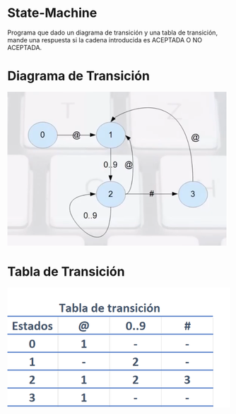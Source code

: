 # State-Machine

Programa que dado un diagrama de transición y una tabla de transición, mande una respuesta si la cadena introducida es ACEPTADA O NO ACEPTADA. 

# Diagrama de Transición
![alt text](https://github.com/ryu-ed/State-Machine/raw/master/afd.PNG " ")


# Tabla de Transición
![alt text](https://github.com/ryu-ed/State-Machine/raw/master/tt.PNG " ")

